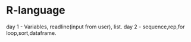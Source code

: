 # R-language
day 1 - Variables, readline(input from user), list.
day 2 - sequence,rep,for loop,sort,dataframe.
